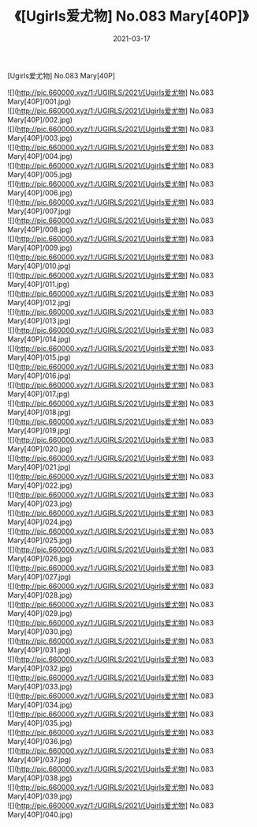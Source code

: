 ﻿---
layout: post
title:  《[Ugirls爱尤物] No.083 Mary[40P]》
date:   2021-03-17
img: http://pic.660000.xyz/1:/UGIRLS/2021/[Ugirls爱尤物] No.083 Mary[40P]/000.jpg
categories: [美女, 清纯, 唯美]
---

[Ugirls爱尤物] No.083 Mary[40P]

  ![](http://pic.660000.xyz/1:/UGIRLS/2021/[Ugirls爱尤物] No.083 Mary[40P]/001.jpg) <br> ![](http://pic.660000.xyz/1:/UGIRLS/2021/[Ugirls爱尤物] No.083 Mary[40P]/002.jpg) <br> ![](http://pic.660000.xyz/1:/UGIRLS/2021/[Ugirls爱尤物] No.083 Mary[40P]/003.jpg) <br> ![](http://pic.660000.xyz/1:/UGIRLS/2021/[Ugirls爱尤物] No.083 Mary[40P]/004.jpg) <br> ![](http://pic.660000.xyz/1:/UGIRLS/2021/[Ugirls爱尤物] No.083 Mary[40P]/005.jpg) <br> ![](http://pic.660000.xyz/1:/UGIRLS/2021/[Ugirls爱尤物] No.083 Mary[40P]/006.jpg) <br> ![](http://pic.660000.xyz/1:/UGIRLS/2021/[Ugirls爱尤物] No.083 Mary[40P]/007.jpg) <br> ![](http://pic.660000.xyz/1:/UGIRLS/2021/[Ugirls爱尤物] No.083 Mary[40P]/008.jpg) <br> ![](http://pic.660000.xyz/1:/UGIRLS/2021/[Ugirls爱尤物] No.083 Mary[40P]/009.jpg) <br> ![](http://pic.660000.xyz/1:/UGIRLS/2021/[Ugirls爱尤物] No.083 Mary[40P]/010.jpg) <br> ![](http://pic.660000.xyz/1:/UGIRLS/2021/[Ugirls爱尤物] No.083 Mary[40P]/011.jpg) <br> ![](http://pic.660000.xyz/1:/UGIRLS/2021/[Ugirls爱尤物] No.083 Mary[40P]/012.jpg) <br> ![](http://pic.660000.xyz/1:/UGIRLS/2021/[Ugirls爱尤物] No.083 Mary[40P]/013.jpg) <br> ![](http://pic.660000.xyz/1:/UGIRLS/2021/[Ugirls爱尤物] No.083 Mary[40P]/014.jpg) <br> ![](http://pic.660000.xyz/1:/UGIRLS/2021/[Ugirls爱尤物] No.083 Mary[40P]/015.jpg) <br> ![](http://pic.660000.xyz/1:/UGIRLS/2021/[Ugirls爱尤物] No.083 Mary[40P]/016.jpg) <br> ![](http://pic.660000.xyz/1:/UGIRLS/2021/[Ugirls爱尤物] No.083 Mary[40P]/017.jpg) <br> ![](http://pic.660000.xyz/1:/UGIRLS/2021/[Ugirls爱尤物] No.083 Mary[40P]/018.jpg) <br> ![](http://pic.660000.xyz/1:/UGIRLS/2021/[Ugirls爱尤物] No.083 Mary[40P]/019.jpg) <br> ![](http://pic.660000.xyz/1:/UGIRLS/2021/[Ugirls爱尤物] No.083 Mary[40P]/020.jpg) <br> ![](http://pic.660000.xyz/1:/UGIRLS/2021/[Ugirls爱尤物] No.083 Mary[40P]/021.jpg) <br> ![](http://pic.660000.xyz/1:/UGIRLS/2021/[Ugirls爱尤物] No.083 Mary[40P]/022.jpg) <br> ![](http://pic.660000.xyz/1:/UGIRLS/2021/[Ugirls爱尤物] No.083 Mary[40P]/023.jpg) <br> ![](http://pic.660000.xyz/1:/UGIRLS/2021/[Ugirls爱尤物] No.083 Mary[40P]/024.jpg) <br> ![](http://pic.660000.xyz/1:/UGIRLS/2021/[Ugirls爱尤物] No.083 Mary[40P]/025.jpg) <br> ![](http://pic.660000.xyz/1:/UGIRLS/2021/[Ugirls爱尤物] No.083 Mary[40P]/026.jpg) <br> ![](http://pic.660000.xyz/1:/UGIRLS/2021/[Ugirls爱尤物] No.083 Mary[40P]/027.jpg) <br> ![](http://pic.660000.xyz/1:/UGIRLS/2021/[Ugirls爱尤物] No.083 Mary[40P]/028.jpg) <br> ![](http://pic.660000.xyz/1:/UGIRLS/2021/[Ugirls爱尤物] No.083 Mary[40P]/029.jpg) <br> ![](http://pic.660000.xyz/1:/UGIRLS/2021/[Ugirls爱尤物] No.083 Mary[40P]/030.jpg) <br> ![](http://pic.660000.xyz/1:/UGIRLS/2021/[Ugirls爱尤物] No.083 Mary[40P]/031.jpg) <br> ![](http://pic.660000.xyz/1:/UGIRLS/2021/[Ugirls爱尤物] No.083 Mary[40P]/032.jpg) <br> ![](http://pic.660000.xyz/1:/UGIRLS/2021/[Ugirls爱尤物] No.083 Mary[40P]/033.jpg) <br> ![](http://pic.660000.xyz/1:/UGIRLS/2021/[Ugirls爱尤物] No.083 Mary[40P]/034.jpg) <br> ![](http://pic.660000.xyz/1:/UGIRLS/2021/[Ugirls爱尤物] No.083 Mary[40P]/035.jpg) <br> ![](http://pic.660000.xyz/1:/UGIRLS/2021/[Ugirls爱尤物] No.083 Mary[40P]/036.jpg) <br> ![](http://pic.660000.xyz/1:/UGIRLS/2021/[Ugirls爱尤物] No.083 Mary[40P]/037.jpg) <br> ![](http://pic.660000.xyz/1:/UGIRLS/2021/[Ugirls爱尤物] No.083 Mary[40P]/038.jpg) <br> ![](http://pic.660000.xyz/1:/UGIRLS/2021/[Ugirls爱尤物] No.083 Mary[40P]/039.jpg) <br> ![](http://pic.660000.xyz/1:/UGIRLS/2021/[Ugirls爱尤物] No.083 Mary[40P]/040.jpg) <br>